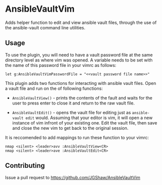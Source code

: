 # AnsibleVaultVim
Adds helper function to edit and view ansible vault files, through the use of the ansible-vault command line utilities.

## Usage
To use the plugin, you will need to have a vault password file at the same directory level as where vim was opened. A variable needs to be set with the name of this password file in your vimrc as follows:

```
let g:AnsibleVaultVimPasswordFile = "<<vault password file name>>"
```

This plugin adds two functions for interacting with ansible vault files. Open a vault file and run on the of following functions:
- `AnsibleVaultView()` - prints the contents of the fault and waits for the user to press enter to close it and return to the raw vault file.

- `AnsibleVaultEdit()` - opens the vault file for editing just as `ansible-vault edit` would. Assuming that your editor is vim, it will open a new instance of vim infront of your existing one. Edit the vault file, then save and close the new vim to get back to the original session.

It is reccomended to add mappings to run these function to your vimrc:
```
nmap <silent> <leader>avv :AnsibleVaultView<CR>
nmap <silent> <leader>ave :AnsibleVaultEdit<CR>
```

## Contributing
Issue a pull request to https://github.com/JGShaw/AnsibleVaultVim
